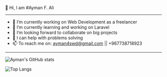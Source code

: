 
👋 Hi, I am #Ayman F. Ali
<hr>

- 🔭 I’m currently working on Web Development as a freelancer 
- 🌱 I’m currently learning and working on Laravel
- 👯 I’m looking forward to collaborate on big projects
- 🤔 I can help with problems solving
- 📫 To reach me on: ayman4swd@gmail.com || +967738718923

<hr>

![Ayman's GitHub stats](https://github-readme-stats.vercel.app/api?username=AymanAli00&theme=github_dark&show_icons=true)

![Top Langs](https://github-readme-stats.vercel.app/api/top-langs/?username=AymanAli00&layout=compact&theme=github_dark)
